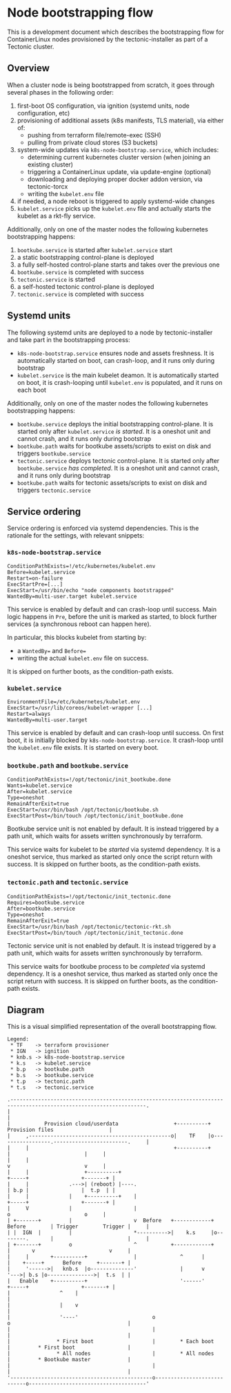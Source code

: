 # Node bootstrapping flow

This is a development document which describes the bootstrapping flow for ContainerLinux nodes provisioned by the tectonic-installer as part of a Tectonic cluster.

## Overview

When a cluster node is being bootstrapped from scratch, it goes through several phases in the following order:

1. first-boot OS configuration, via ignition (systemd units, node configuration, etc)
1. provisioning of additional assets (k8s manifests, TLS material), via either of:
   * pushing from terraform file/remote-exec (SSH)
   * pulling from private cloud stores (S3 buckets)
1. system-wide updates via `k8s-node-bootstrap.service`, which includes:
   * determining current kubernetes cluster version (when joining an existing cluster)
   * triggering a ContainerLinux update, via update-engine (optional)
   * downloading and deploying proper docker addon version, via tectonic-torcx
   * writing the `kubelet.env` file
1. if needed, a node reboot is triggered to apply systemd-wide changes
1. `kubelet.service` picks up the `kubelet.env` file and actually starts the kubelet as a rkt-fly service.

Additionally, only on one of the master nodes the following kubernetes bootstrapping happens:

1. `bootkube.service` is started after `kubelet.service` start
1. a static bootstrapping control-plane is deployed
1. a fully self-hosted control-plane starts and takes over the previous one
1. `bootkube.service` is completed with success
1. `tectonic.service` is started
1. a self-hosted tectonic control-plane is deployed
1. `tectonic.service` is completed with success

## Systemd units

The following systemd units are deployed to a node by tectonic-installer and take part in the bootstrapping process:

* `k8s-node-bootstrap.service` ensures node and assets freshness. It is automatically started on boot, can crash-loop, and it runs only during bootstrap
* `kubelet.service` is the main kubelet deamon. It is automatically started on boot, it is crash-looping until `kubelet.env` is populated, and it runs on each boot

Additionally, only on one of the master nodes the following kubernetes bootstrapping happens:

* `bootkube.service` deploys the initial bootstrapping control-plane. It is started only after `kubelet.service` _is started_. It is a oneshot unit and cannot crash, and it runs only during bootstrap
* `bootkube.path` waits for bootkube assets/scripts to exist on disk and triggers `bootkube.service`
* `tectonic.service` deploys tectonic control-plane. It is started only after `bootkube.service` _has completed_.  It is a oneshot unit and cannot crash, and it runs only during bootstrap
* `bootkube.path` waits for tectonic assets/scripts to exist on disk and triggers `tectonic.service`

## Service ordering

Service ordering is enforced via systemd dependencies. This is the rationale for the settings, with relevant snippets:

### `k8s-node-bootstrap.service`

```
ConditionPathExists=!/etc/kubernetes/kubelet.env
Before=kubelet.service
Restart=on-failure
ExecStartPre=[...]
ExecStart=/usr/bin/echo "node components bootstrapped"
WantedBy=multi-user.target kubelet.service
```

This service is enabled by default and can crash-loop until success.
Main logic happens in `Pre`, before the unit is marked as started, to block further services (a synchronous reboot can happen here).

In particular, this blocks kubelet from starting by:
 * a `WantedBy=` and `Before=`
 * writing the actual `kubelet.env` file on success.

It is skipped on further boots, as the condition-path exists.

### `kubelet.service`

```
EnvironmentFile=/etc/kubernetes/kubelet.env
ExecStart=/usr/lib/coreos/kubelet-wrapper [...]
Restart=always
WantedBy=multi-user.target
```

This service is enabled by default and can crash-loop until success.
On first boot, it is initially blocked by `k8s-node-bootstrap.service`.
It crash-loop until the `kubelet.env` file exists.
It is started on every boot.

### `bootkube.path` and `bootkube.service`

```
ConditionPathExists=!/opt/tectonic/init_bootkube.done
Wants=kubelet.service
After=kubelet.service
Type=oneshot
RemainAfterExit=true
ExecStart=/usr/bin/bash /opt/tectonic/bootkube.sh
ExecStartPost=/bin/touch /opt/tectonic/init_bootkube.done
```

Bootkube service unit is not enabled by default. It is instead triggered by a path unit, which waits for assets written synchronously by terraform.

This service waits for kubelet to be *started* via systemd dependency.
It is a oneshot service, thus marked as started only once the script return with success.
It is skipped on further boots, as the condition-path exists.

### `tectonic.path` and `tectonic.service`

```
ConditionPathExists=!/opt/tectonic/init_tectonic.done
Requires=bootkube.service
After=bootkube.service
Type=oneshot
RemainAfterExit=true
ExecStart=/usr/bin/bash /opt/tectonic/tectonic-rkt.sh
ExecStartPost=/bin/touch /opt/tectonic/init_tectonic.done
```

Tectonic service unit is not enabled by default. It is instead triggered by a path unit, which waits for assets written synchronously by terraform.

This service waits for bootkube process to be *completed* via systemd dependency.
It is a oneshot service, thus marked as started only once the script return with success.
It is skipped on further boots, as the condition-path exists.

## Diagram

This is a visual simplified representation of the overall bootstrapping flow.

```bob
Legend:
 * TF    -> terraform provisioner
 * IGN   -> ignition
 * knb.s -> k8s-node-bootstrap.service
 * k.s   -> kubelet.service
 * b.p   -> bootkube.path
 * b.s   -> bootkube.service
 * t.p   -> tectonic.path
 * t.s   -> tectonic.service

.------------------------------------------------------------------------------------------------------------------.
|                                                                                                                  |
|           Provision cloud/userdata                  +----------+                Provision files                  |
|     ,----------------------------------------------o|    TF    |o-----------------.------------------------.     |
|     |                                               +----------+                  |                        |     |
|     |                                                                             v                        v     |
|     |                  +----------+                                            +-----+                 +-------+ |
|     |             .--->| (reboot) |----.                                       | b.p |                 |  t.p  | |
|     |             |    +----------+    |                                       +-----+                 +-------+ |
|     V             |                    |                                          o                        o     |
| +-------+         |                    v  Before   +------------+   Before        | Trigger        Trigger |     |
| |  IGN  |         |                    *---------->|    k.s     |o--------.       |                        |     |
| +-------+         o                    ^           +------------+         |       v                        v     |
|     |       +----------+               |              ^      |            |    +-----+      Before     +-------+ |
|     '------>|   knb.s  |o--------------'              |      v            '--->| b.s |o--------------->|  t.s  | |
|   Enable    +----------+                              '------'                 +-----+                 +-------+ |
|                ^    |                                                                                            |
|                |    v                                                                                            |
|                '----'                        o                            o                                      |
|                                              |                            |                                      |
|               * First boot                   |        * Each boot         |         * First boot                 |
|               * All nodes                    |        * All nodes         |         * Bootkube master            |
|                                              |                            |                                      |
'----------------------------------------------o----------------------------o--------------------------------------'
```
